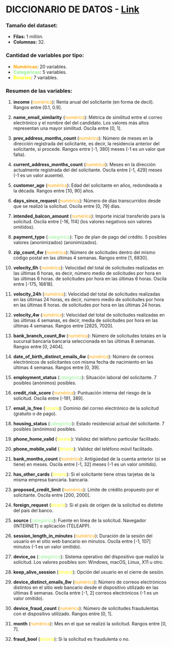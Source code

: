 # **DICCIONARIO DE DATOS** - [Link](https://github.com/feedzai/bank-account-fraud/blob/main/documents/datasheet.pdf)

### Tamaño del dataset: 

+ **Filas:** 1 millón.
+ **Columnas:** 32.

### Cantidad de variables por tipo:

- <font color='orange'>**Numéricas**</font>: 20 variables.
- <font color='lightgreen'>**Categóricas**</font>: 5 variables.
- <font color='yellow'>**Binarias**</font>: 7 variables.

### Resumen de las variables:

1. **income** (<font color='orange'>numérica</font>): Renta anual del solicitante (en forma de decil). Rangos entre
[0.1, 0.9].

2. **name_email_similarity** (<font color='orange'>numérica</font>): Métrica de similitud entre el correo electrónico y el nombre del
del candidato. Los valores más altos representan una mayor similitud. Oscila entre [0, 1].

3. **prev_address_months_count** (<font color='orange'>numérica</font>): Número de meses en la dirección registrada
del solicitante, es decir, la residencia anterior del solicitante, si procede. Rangos
entre [-1, 380] meses (-1 es un valor que falta).

4. **current_address_months_count** (<font color='orange'>numérica</font>): Meses en la dirección actualmente registrada del
del solicitante. Oscila entre [-1, 429] meses (-1 es un valor ausente).

5. **customer_age** (<font color='orange'>numérica</font>): Edad del solicitante en años, redondeada a la década. Rangos
entre [10, 90] años.

6. **days_since_request** (<font color='orange'>numérica</font>): Número de días transcurridos desde que se realizó la solicitud.
Oscila entre [0, 79] días.

7. **intended_balcon_amount** (<font color='orange'>numérica</font>): Importe inicial transferido para la solicitud.
Oscila entre [-16, 114] (los valores negativos son valores omitidos).

8. **payment_type** (<font color='lightgreen'>categórica</font>): Tipo de plan de pago del crédito. 5 posibles valores (anonimizados)
(anonimizados).

9. **zip_count_4w** (<font color='orange'>numérica</font>): Número de solicitudes dentro del mismo código postal en las últimas 4 semanas.
Rangos entre [1, 6830].

10. **velocity_6h** (<font color='orange'>numérica</font>): Velocidad del total de solicitudes realizadas en las últimas 6 horas, es decir, número medio de solicitudes por hora en las últimas 6 horas.
de solicitudes por hora en las últimas 6 horas. Oscila entre [-175, 16818].

11. **velocity_24h** (<font color='orange'>numérica</font>): Velocidad del total de solicitudes realizadas en las últimas 24 horas, es decir, número medio de solicitudes por hora en las últimas 6 horas.
de solicitudes por hora en las últimas 24 horas.

12. **velocity_4w** (<font color='orange'>numérica</font>): Velocidad del total de solicitudes realizadas en las últimas 4 semanas, es decir, media
de solicitudes por hora en las últimas 4 semanas. Rangos entre [2825, 7020].

13. **bank_branch_count_8w** (<font color='orange'>numérica</font>): Número de solicitudes totales en la sucursal bancaria
bancaria seleccionada en las últimas 8 semanas. Rangos entre [0, 2404].

14. **date_of_birth_distinct_emails_4w** (<font color='orange'>numérica</font>): Número de correos electrónicos de solicitantes con
misma fecha de nacimiento en las últimas 4 semanas. Rangos entre [0, 39].

15. **employment_status** (<font color='lightgreen'>categórica</font>): Situación laboral del solicitante. 7 posibles
(anónimos) posibles.

16. **credit_risk_score** (<font color='orange'>numérica</font>): Puntuación interna del riesgo de la solicitud. Oscila entre
[-191, 389].

17. **email_is_free** (<font color='yellow'>binaria</font>): Dominio del correo electrónico de la solicitud (gratuito o de pago).

18. **housing_status** (<font color='lightgreen'>categórica</font>): Estado residencial actual del solicitante. 7 posibles
(anónimos) posibles.

19. **phone_home_valid** (<font color='yellow'>binaria</font>): Validez del teléfono particular facilitado.

20. **phone_mobile_valid** (<font color='yellow'>binaria</font>): Validez del teléfono móvil facilitado.

21. **bank_months_count** (<font color='orange'>numérica</font>): Antigüedad de la cuenta anterior (si se tiene) en meses.
Oscila entre [-1, 32] meses (-1 es un valor omitido).

22. **has_other_cards** (<font color='yellow'>binaria</font>): Si el solicitante tiene otras tarjetas de la misma empresa bancaria.
bancaria.

23. **proposed_credit_limit** (<font color='orange'>numérica</font>): Límite de crédito propuesto por el solicitante. Oscila entre
[200, 2000].

24. **foreign_request** (<font color='yellow'>binaria</font>): Si el país de origen de la solicitud es distinto del país del banco.

25. **source** (<font color='lightgreen'>categórica</font>): Fuente en línea de la solicitud. Navegador (INTERNET) o
aplicación (TELEAPP).

26. **session_length_in_minutes** (<font color='orange'>numérica</font>): Duración de la sesión del usuario en el sitio web bancario en
minutos. Oscila entre [-1, 107] minutos (-1 es un valor omitido).

27. **device_os** (<font color='lightgreen'>categórica</font>): Sistema operativo del dispositivo que realizó la solicitud. Los valores posibles
son: Windows, macOS, Linux, X11 u otro.

28. **keep_alive_session** (<font color='yellow'>binaria</font>): Opción del usuario en el cierre de sesión.

29. **device_distinct_emails_8w** (<font color='orange'>numérica</font>): Número de correos electrónicos distintos en el sitio web bancario desde
el dispositivo utilizado en las últimas 8 semanas. Oscila entre [-1, 2] correos electrónicos (-1 es un valor omitido).

30. **device_fraud_count** (<font color='orange'>numérica</font>): Número de solicitudes fraudulentas con el dispositivo utilizado.
Rangos entre [0, 1].

31. **month** (<font color='orange'>numérica</font>): Mes en el que se realizó la solicitud. Rangos entre [0, 7].

32. **fraud_bool** (<font color='yellow'>binaria</font>): Si la solicitud es fraudulenta o no.  

